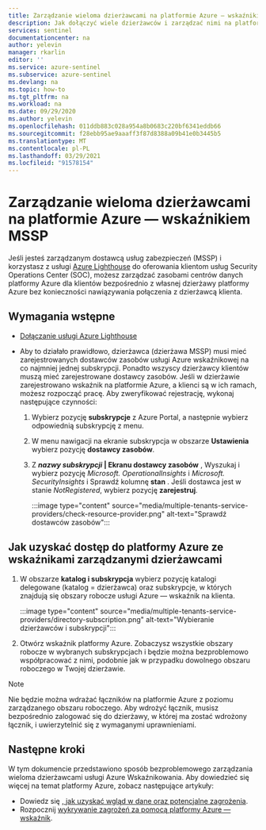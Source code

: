 ```yaml
---
title: Zarządzanie wieloma dzierżawcami na platformie Azure — wskaźnikiem dostawcy usługi zabezpieczeń zarządzanych | Microsoft Docs
description: Jak dołączyć wiele dzierżawców i zarządzać nimi na platformie Azure — jako dostawca zarządzanego usługi zabezpieczeń (MSSP) za pomocą usługi Azure Lighthouse.
services: sentinel
documentationcenter: na
author: yelevin
manager: rkarlin
editor: ''
ms.service: azure-sentinel
ms.subservice: azure-sentinel
ms.devlang: na
ms.topic: how-to
ms.tgt_pltfrm: na
ms.workload: na
ms.date: 09/29/2020
ms.author: yelevin
ms.openlocfilehash: 011ddb883c028a954a8b0683c220bf6341eddb66
ms.sourcegitcommit: f28ebb95ae9aaaff3f87d8388a09b41e0b3445b5
ms.translationtype: MT
ms.contentlocale: pl-PL
ms.lasthandoff: 03/29/2021
ms.locfileid: "91578154"
---
```

# <a name="manage-multiple-tenants-in-azure-sentinel-as-an-mssp"></a>Zarządzanie wieloma dzierżawcami na platformie Azure — wskaźnikiem MSSP

Jeśli jesteś zarządzanym dostawcą usług zabezpieczeń (MSSP) i korzystasz z usługi [Azure Lighthouse](../lighthouse/overview.md) do oferowania klientom usług Security Operations Center (SOC), możesz zarządzać zasobami centrów danych platformy Azure dla klientów bezpośrednio z własnej dzierżawy platformy Azure bez konieczności nawiązywania połączenia z dzierżawcą klienta. 

## <a name="prerequisites"></a>Wymagania wstępne

- [Dołączanie usługi Azure Lighthouse](../lighthouse/how-to/onboard-customer.md)

- Aby to działało prawidłowo, dzierżawca (dzierżawa MSSP) musi mieć zarejestrowanych dostawców zasobów usługi Azure wskaźnikowej na co najmniej jednej subskrypcji. Ponadto wszyscy dzierżawcy klientów muszą mieć zarejestrowane dostawcy zasobów. Jeśli w dzierżawie zarejestrowano wskaźnik na platformie Azure, a klienci są w ich ramach, możesz rozpocząć pracę. Aby zweryfikować rejestrację, wykonaj następujące czynności:

    1. Wybierz pozycję **subskrypcje** z Azure Portal, a następnie wybierz odpowiednią subskrypcję z menu.

    1. W menu nawigacji na ekranie subskrypcja w obszarze **Ustawienia** wybierz pozycję **dostawcy zasobów**.

    1. Z ***nazwy subskrypcji* | Ekranu dostawcy zasobów** , Wyszukaj i wybierz pozycję *Microsoft. OperationalInsights* i *Microsoft. SecurityInsights* i Sprawdź kolumnę **stan** . Jeśli dostawca jest w stanie *NotRegistered*, wybierz pozycję **zarejestruj**.
    
        :::image type="content" source="media/multiple-tenants-service-providers/check-resource-provider.png" alt-text="Sprawdź dostawców zasobów":::

## <a name="how-to-access-azure-sentinel-in-managed-tenants"></a>Jak uzyskać dostęp do platformy Azure ze wskaźnikami zarządzanymi dzierżawcami

1. W obszarze **katalog i subskrypcja** wybierz pozycję katalogi delegowane (katalog = dzierżawca) oraz subskrypcje, w których znajdują się obszary robocze usługi Azure — wskaźnik na klienta.

    :::image type="content" source="media/multiple-tenants-service-providers/directory-subscription.png" alt-text="Wybieranie dzierżawców i subskrypcji":::

1. Otwórz wskaźnik platformy Azure. Zobaczysz wszystkie obszary robocze w wybranych subskrypcjach i będzie można bezproblemowo współpracować z nimi, podobnie jak w przypadku dowolnego obszaru roboczego w Twojej dzierżawie.

> [!NOTE]
> Nie będzie można wdrażać łączników na platformie Azure z poziomu zarządzanego obszaru roboczego. Aby wdrożyć łącznik, musisz bezpośrednio zalogować się do dzierżawy, w której ma zostać wdrożony łącznik, i uwierzytelnić się z wymaganymi uprawnieniami.

## <a name="next-steps"></a>Następne kroki

W tym dokumencie przedstawiono sposób bezproblemowego zarządzania wieloma dzierżawcami usługi Azure Wskaźnikowania. Aby dowiedzieć się więcej na temat platformy Azure, zobacz następujące artykuły:
- Dowiedz się [, jak uzyskać wgląd w dane oraz potencjalne zagrożenia](quickstart-get-visibility.md).
- Rozpocznij [wykrywanie zagrożeń za pomocą platformy Azure — wskaźnik](tutorial-detect-threats-built-in.md).

